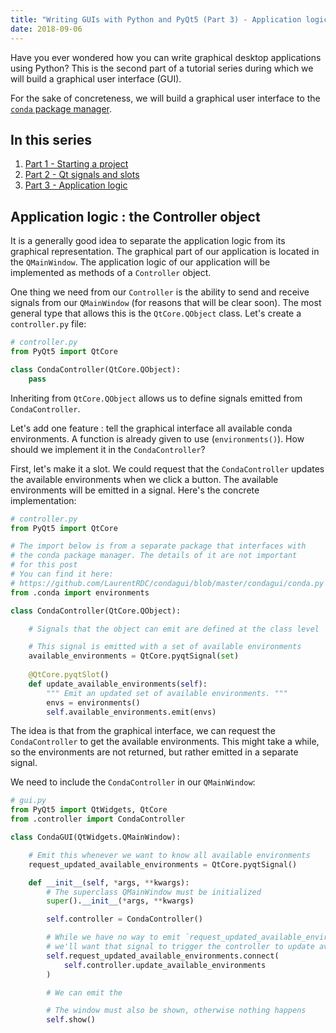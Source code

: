 ```yaml
---
title: "Writing GUIs with Python and PyQt5 (Part 3) - Application logic"
date: 2018-09-06
---
```


Have you ever wondered how you can write graphical desktop applications using Python? This is the second part of a tutorial series during which we will build a graphical user interface (GUI).

For the sake of concreteness, we will build a graphical user interface to the [`conda` package manager](https://conda.io/docs/).

## In this series

1. [Part 1 - Starting a project](./condagui-part1-skeleton.html)
2. [Part 2 - Qt signals and slots](./condagui-part2-signals.html)
3. [Part 3 - Application logic](./condagui-part3-controller.html)

## Application logic : the Controller object

It is a generally good idea to separate the application logic from its graphical representation. The graphical part of our application is located in the `QMainWindow`. The application logic of our application will be implemented as methods of a `Controller` object. 

One thing we need from our `Controller` is the ability to send and receive signals from our `QMainWindow` (for reasons that will be clear soon). The most general type that allows this is the `QtCore.QObject` class. Let's create a `controller.py` file:

```python
# controller.py
from PyQt5 import QtCore

class CondaController(QtCore.QObject):
    pass
```

Inheriting from `QtCore.QObject` allows us to define signals emitted from `CondaController`.

Let's add one feature : tell the graphical interface all available conda environments. A function is already given to use (`environments()`). How should we implement it in the `CondaController`?

First, let's make it a slot. We could request that the `CondaController` updates the available environments when we click a button. The available environments will be emitted in a signal. Here's the concrete implementation:

```python
# controller.py
from PyQt5 import QtCore

# The import below is from a separate package that interfaces with
# the conda package manager. The details of it are not important
# for this post
# You can find it here:
# https://github.com/LaurentRDC/condagui/blob/master/condagui/conda.py
from .conda import environments

class CondaController(QtCore.QObject):

    # Signals that the object can emit are defined at the class level

    # This signal is emitted with a set of available environments
    available_environments = QtCore.pyqtSignal(set)
    
    @QtCore.pyqtSlot()
    def update_available_environments(self):
        """ Emit an updated set of available environments. """
        envs = environments()
        self.available_environments.emit(envs)
```

The idea is that from the graphical interface, we can request the `CondaController` to get the available environments. This might take a while, so the environments are not returned, but rather emitted in a separate signal.

We need to include the `CondaController` in our `QMainWindow`:

```python
# gui.py
from PyQt5 import QtWidgets, QtCore
from .controller import CondaController

class CondaGUI(QtWidgets.QMainWindow):

    # Emit this whenever we want to know all available environments
    request_updated_available_environments = QtCore.pyqtSignal()

    def __init__(self, *args, **kwargs):
        # The superclass QMainWindow must be initialized
        super().__init__(*args, **kwargs)

        self.controller = CondaController()

        # While we have no way to emit `request_updated_available_environments` yet,
        # we'll want that signal to trigger the controller to update available environments
        self.request_updated_available_environments.connect(
            self.controller.update_available_environments
        )

        # We can emit the

        # The window must also be shown, otherwise nothing happens
        self.show()
```